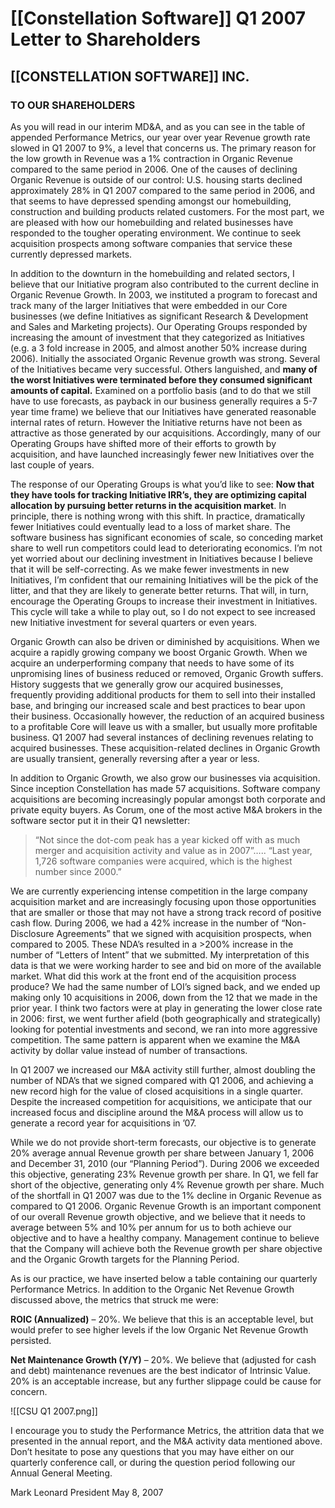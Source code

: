 # [[Constellation Software]] Q1 2007 Letter to Shareholders

## [[CONSTELLATION SOFTWARE]] INC. 

### TO OUR SHAREHOLDERS 

As you will read in our interim MD&A, and as you can see in the table of appended Performance Metrics, our year over year Revenue growth rate slowed in Q1 2007 to 9%, a level that concerns us. The primary reason for the low growth in Revenue was a 1% contraction in Organic Revenue compared to the same period in 2006. One of the causes of declining Organic Revenue is outside of our control: U.S. housing starts declined approximately 28% in Q1 2007 compared to the same period in 2006, and that seems to have depressed spending amongst our homebuilding, construction and building products related customers. For the most part, we are pleased with how our homebuilding and related businesses have responded to the tougher operating environment. We continue to seek acquisition prospects among software companies that service these currently depressed markets. 

In addition to the downturn in the homebuilding and related sectors, I believe that our Initiative program also contributed to the current decline in Organic Revenue Growth. In 2003, we instituted a program to forecast and track many of the larger Initiatives that were embedded in our Core businesses (we define Initiatives as significant Research & Development and Sales and Marketing projects). Our Operating Groups responded by increasing the amount of investment that they categorized as Initiatives (e.g. a 3 fold increase in 2005, and almost another 50% increase during 2006). Initially the associated Organic Revenue growth was strong. Several of the Initiatives became very successful. Others languished, and **many of the worst Initiatives were terminated before they consumed significant amounts of capital.**
Examined on a portfolio basis (and to do that we still have to use forecasts, as payback in our business generally requires a 5-7 year time frame) we believe that our Initiatives have generated reasonable internal rates of return. However the Initiative returns have not been as attractive as those generated by our acquisitions. Accordingly, many of our Operating Groups have shifted more of their efforts to growth by acquisition, and have launched increasingly fewer new Initiatives over the last couple of years. 


The response of our Operating Groups is what you’d like to see: **Now that they have tools for tracking Initiative IRR’s, they are optimizing capital allocation by pursuing better returns in the acquisition market**. In principle, there is nothing wrong with this shift. In practice, dramatically fewer Initiatives could eventually lead to a loss of market share. The software business has significant economies of scale, so conceding market share to well run competitors could lead to deteriorating economics. I’m not yet worried about our declining investment in Initiatives because I believe that it will be self-correcting. As we make fewer investments in new Initiatives, I’m confident that our remaining Initiatives will be the pick of the litter, and that they are likely to generate better returns. That will, in turn, encourage the Operating Groups to increase their investment in Initiatives. This cycle will take a while to play out, so I do not expect to see increased new Initiative investment for several quarters or even years. 

Organic Growth can also be driven or diminished by acquisitions. When we acquire a rapidly growing company we boost Organic Growth. When we acquire an underperforming company that needs to have some of its unpromising lines of business reduced or removed, Organic Growth suffers. History suggests that we generally grow our acquired businesses, frequently providing additional products for them to sell into their installed base, and bringing our increased scale and best practices to bear upon their business. Occasionally however, the reduction of an acquired business to a profitable Core will leave us with a smaller, but usually more profitable business. Q1 2007 had several instances of declining revenues relating to acquired businesses. These acquisition-related declines in Organic Growth are usually transient, generally reversing after a year or less. 

In addition to Organic Growth, we also grow our businesses via acquisition. Since inception Constellation has made 57 acquisitions. Software company acquisitions are becoming increasingly popular amongst both corporate and private equity buyers. As Corum, one of the most active M&A brokers in the software sector put it in their Q1 newsletter:

> “Not since the dot-com peak has a year kicked off with as much merger and acquisition activity and value as in 2007”….. “Last year, 1,726 software companies were acquired, which is the highest number since 2000.”


We are currently experiencing intense competition in the large company acquisition market and are increasingly focusing upon those opportunities that are smaller or those that may not have a strong track record of positive cash flow. During 2006, we had a 42% increase in the number of “Non-Disclosure Agreements” that we signed with acquisition prospects, when compared to 2005. These NDA’s resulted in a >200% increase in the number of “Letters of Intent” that we submitted. My interpretation of this data is that we were working harder to see and bid on more of the available market. What did this work at the front end of the acquisition process produce? We had the same number of LOI’s signed back, and we ended up making only 10 acquisitions in 2006, down from the 12 that we made in the prior year. I think two factors were at play in generating the lower close rate in 2006: first, we went further afield (both geographically and strategically) looking for potential investments and second, we ran into more aggressive competition. The same pattern is apparent when we examine the M&A activity by dollar value instead of number of transactions.

In Q1 2007 we increased our M&A activity still further, almost doubling the number of NDA’s that we signed compared with Q1 2006, and achieving a new record high for the value of closed acquisitions in a single quarter. Despite the increased competition for acquisitions, we anticipate that our increased focus and discipline around the M&A process will allow us to generate a record year for acquisitions in ’07. 

While we do not provide short-term forecasts, our objective is to generate 20% average annual Revenue growth per share between January 1, 2006 and December 31, 2010 (our “Planning Period”). During 2006 we exceeded this objective, generating 23% Revenue growth per share. In Q1, we fell far short of the objective, generating only 4% Revenue growth per share. Much of the shortfall in Q1 2007 was due to the 1% decline in Organic Revenue as compared to Q1 2006. Organic Revenue Growth is an important component of our overall Revenue growth objective, and we believe that it needs to average between 5% and 10% per annum for us to both achieve our objective and to have a healthy company. Management continue to believe that the Company will achieve both the Revenue growth per share objective and the Organic Growth targets for the Planning Period. 

As is our practice, we have inserted below a table containing our quarterly Performance Metrics. In addition to the Organic Net Revenue Growth discussed above, the metrics that struck me were: 

**ROIC (Annualized)** – 20%. We believe that this is an acceptable level, but would prefer to see higher levels if the low Organic Net Revenue Growth persisted. 

**Net Maintenance Growth (Y/Y)** – 20%. We believe that (adjusted for cash and debt) maintenance revenues are the best indicator of Intrinsic Value. 20% is an acceptable increase, but any further slippage could be cause for concern.


![[CSU Q1 2007.png]]


I encourage you to study the Performance Metrics, the attrition data that we presented in the annual report, and the M&A activity data mentioned above. Don’t hesitate to pose any questions that you may have either on our quarterly conference call, or during the question period following our Annual General Meeting. 

Mark Leonard 
President 
May 8, 2007